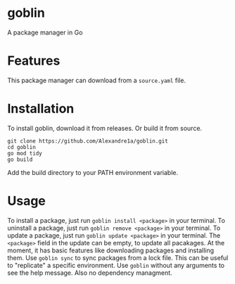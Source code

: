 <!-- Synced from https://github.com/Alexandre1a/goblin (Thu Apr 24 01:50:59 UTC 2025) -->

# goblin
A package manager in Go

# Features
This package manager can download from a `source.yaml` file.

# Installation
To install goblin, download it from releases.
Or build it from source.
```
git clone https://github.com/Alexandre1a/goblin.git
cd goblin
go mod tidy
go build
```

Add the build directory to your PATH environment variable.

# Usage
To install a package, just run `goblin install <package>` in your terminal.
To uninstall a package, just run `goblin remove <package>` in your terminal.
To update a package, just run `goblin update <package>` in your terminal.
The `<package>` field in the update can be empty, to update all pacakages.
At the moment, it has basic features like downloading packages and installing them.
Use `goblin sync` to sync packages from a lock file.
This can be useful to "replicate" a specific environment.
Use `goblin` without any arguments to see the help message.
Also no dependency managment.
